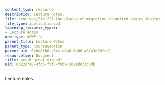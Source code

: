 ```yaml
---
content_type: resource
description: Lecture notes.
file: /courses/21h-221-the-places-of-migration-in-united-states-history-fall-2006/0d22d7a04fc6fcf3f0b9509ed873c6db_ses10_great_mig.pdf
file_type: application/pdf
learning_resource_types:
- Lecture Notes
ocw_type: OCWFile
parent_title: Lecture Notes
parent_type: CourseSection
parent_uid: 6e0e8fb8-e84e-e8a8-6e86-a87a3d88fcd9
resourcetype: Document
title: ses10_great_mig.pdf
uid: 0d22d7a0-4fc6-fcf3-f0b9-509ed873c6db
---
```

Lecture notes.

